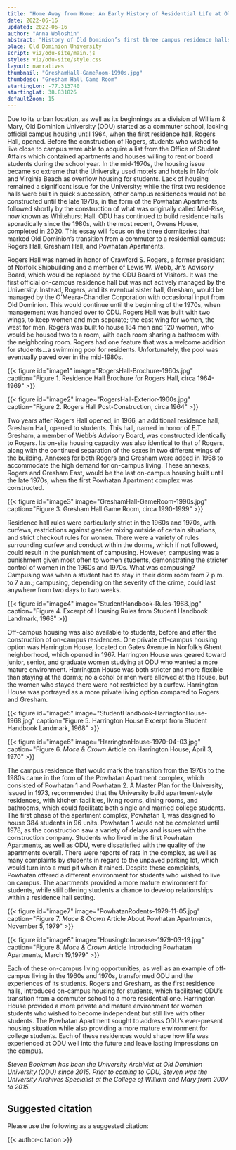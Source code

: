 ```yaml
---
title: "Home Away from Home: An Early History of Residential Life at Old Dominion University"
date: 2022-06-16
updated: 2022-06-16
author: "Anna Woloshin"
abstract: "History of Old Dominion’s first three campus residence halls."
place: Old Dominion University
script: viz/odu-site/main.js
styles: viz/odu-site/style.css
layout: narratives
thumbnail: "GreshamHall-GameRoom-1990s.jpg"
thumbdesc: "Gresham Hall Game Room"
startingLon: -77.313740
startingLat: 38.831826
defaultZoom: 15
---
```


Due to its urban location, as well as its beginnings as a division of William & Mary, Old Dominion University (ODU) started as a commuter school, lacking official campus housing until 1964, when the first residence hall, Rogers Hall, opened. Before the construction of Rogers, students who wished to live close to campus were able to acquire a list from the Office of Student Affairs which contained apartments and houses willing to rent or board students during the school year. In the mid-1970s, the housing issue became so extreme that the University used motels and hotels in Norfolk and Virginia Beach as overflow housing for students. Lack of housing remained a significant issue for the University; while the first two residence halls were built in quick succession, other campus residences would not be constructed until the late 1970s, in the form of the Powhatan Apartments, followed shortly by the construction of what was originally called Mid-Rise, now known as Whitehurst Hall. ODU has continued to build residence halls sporadically since the 1980s, with the most recent, Owens House, completed in 2020. This essay will focus on the three dormitories that marked Old Dominion’s transition from a commuter to a residential campus: Rogers Hall, Gresham Hall, and Powhatan Apartments.

<span class="notation" data-id="1" data-zoom="18" data-lat="36.888046" data-lon="-76.301333">Rogers Hall</span> was named in honor of Crawford S. Rogers, a former president of Norfolk Shipbuilding and a member of Lewis W. Webb, Jr.’s Advisory Board, which would be replaced by the ODU Board of Visitors. It was the first official on-campus residence hall but was not actively managed by the University. Instead, Rogers, and its eventual sister hall, Gresham, would be managed by the O’Meara-Chandler Corporation with occasional input from Old Dominion. This would continue until the beginning of the 1970s, when management was handed over to ODU. Rogers Hall was built with two wings, to keep women and men separate; the east wing for women, the west for men. Rogers was built to house 184 men and 120 women, who would be housed two to a room, with each room sharing a bathroom with the neighboring room. Rogers had one feature that was a welcome addition for students…a swimming pool for residents. Unfortunately, the pool was eventually paved over in the mid-1980s. 

{{< figure id="image1" image="RogersHall-Brochure-1960s.jpg" caption="Figure 1. Residence Hall Brochure for Rogers Hall, circa 1964-1969" >}}

{{< figure id="image2" image="RogersHall-Exterior-1960s.jpg" caption="Figure 2. Rogers Hall Post-Construction, circa 1964" >}}

Two years after Rogers Hall opened, in 1966, an additional residence hall, <span class="notation" data-id="1" data-zoom="18" data-lat="36.887401" data-lon="-76.299428">Gresham Hall,</span> opened to students. This hall, named in honor of E.T. Gresham, a member of Webb’s Advisory Board, was constructed identically to Rogers. Its on-site housing capacity was also identical to that of Rogers, along with the continued separation of the sexes in two different wings of the building. Annexes for both Rogers and Gresham were added in 1968 to accommodate the high demand for on-campus living. These annexes, Rogers and Gresham East, would be the last on-campus housing built until the late 1970s, when the first Powhatan Apartment complex was constructed.

{{< figure id="image3" image="GreshamHall-GameRoom-1990s.jpg" caption="Figure 3. Gresham Hall Game Room, circa 1990-1999" >}}

Residence hall rules were particularly strict in the 1960s and 1970s, with curfews, restrictions against gender mixing outside of certain situations, and strict checkout rules for women. There were a variety of rules surrounding curfew and conduct within the dorms, which if not followed, could result in the punishment of campusing. However, campusing was a punishment given most often to women students, demonstrating the stricter control of women in the 1960s and 1970s. What was campusing? Campusing was when a student had to stay in their dorm room from 7 p.m. to 7 a.m.; campusing, depending on the severity of the crime, could last anywhere from two days to two weeks. 

{{< figure id="image4" image="StudentHandbook-Rules-1968.jpg" caption="Figure 4. Excerpt of Housing Rules from Student Handbook Landmark, 1968" >}}

Off-campus housing was also available to students, before and after the construction of on-campus residences. One private off-campus housing option was <span class="notation" data-id="1" data-zoom="18" data-lat="36.870679" data-lon="-76.301978">Harrington House,</span> located on Gates Avenue in Norfolk’s Ghent neighborhood, which opened in 1967. Harrington House was geared toward junior, senior, and graduate women studying at ODU who wanted a more mature environment. Harrington House was both stricter and more flexible than staying at the dorms; no alcohol or men were allowed at the House, but the women who stayed there were not restricted by a curfew. Harrington House was portrayed as a more private living option compared to Rogers and Gresham. 

{{< figure id="image5" image="StudentHandbook-HarringtonHouse-1968.jpg" caption="Figure 5. Harrington House Excerpt from Student Handbook Landmark, 1968" >}}

{{< figure id="image6" image="HarringtonHouse-1970-04-03.jpg" caption="Figure 6. *Mace & Crown* Article on Harrington House, April 3, 1970" >}}

The campus residence that would mark the transition from the 1970s to the 1980s came in the form of the <span class="notation" data-id="1" data-zoom="18" data-lat="36.885434" data-lon="-76.313538">Powhatan Apartment complex,</span> which consisted of Powhatan 1 and Powhatan 2. A Master Plan for the University, issued in 1973, recommended that the University build apartment-style residences, with kitchen facilities, living rooms, dining rooms, and bathrooms, which could facilitate both single and married college students. The first phase of the apartment complex, Powhatan 1, was designed to house 384 students in 96 units. Powhatan 1 would not be completed until 1978, as the construction saw a variety of delays and issues with the construction company. Students who lived in the first Powhatan Apartments, as well as ODU, were dissatisfied with the quality of the apartments overall. There were reports of rats in the complex, as well as many complaints by students in regard to the unpaved parking lot, which would turn into a mud pit when it rained. Despite these complaints, Powhatan offered a different environment for students who wished to live on campus. The apartments provided a more mature environment for students, while still offering students a chance to develop relationships within a residence hall setting.

{{< figure id="image7" image="PowhatanRodents-1979-11-05.jpg" caption="Figure 7. *Mace & Crown* Article About Powhatan Apartments, November 5, 1979" >}}

{{< figure id="image8" image="HousingtoIncrease-1979-03-19.jpg" caption="Figure 8. *Mace & Crown* Article Introducing Powhatan Apartments, March 19,1979" >}}

Each of these on-campus living opportunities, as well as an example of off-campus living in the 1960s and 1970s, transformed ODU and the experiences of its students. Rogers and Gresham, as the first residence halls, introduced on-campus housing for students, which facilitated ODU’s transition from a commuter school to a more residential one. Harrington House provided a more private and mature environment for women students who wished to become independent but still live with other students. The Powhatan Apartment sought to address ODU’s ever-present housing situation while also providing a more mature environment for college students. Each of these residences would shape how life was experienced at ODU well into the future and leave lasting impressions on the campus. 

*Steven Bookman has been the University Archivist at Old Dominion University (ODU) since 2015. Prior to coming to ODU, Steven was the University Archives Specialist at the College of William and Mary from 2007 to 2015.*

## Suggested citation

Please use the following as a suggested citation:

{{< author-citation >}}

